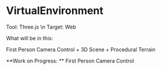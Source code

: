 # VirtualEnvironment

Tool: Three.js \n
Target: Web

What will be in this:

First Person Camera Control + 3D Scene + Procedural Terrain  

**Work on Progress:
**
First Person Camera Control
